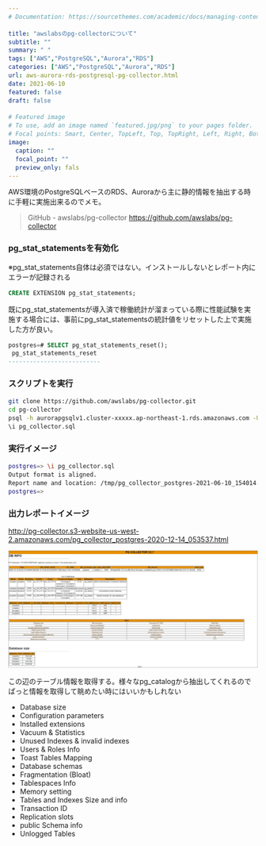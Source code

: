 ```yaml
---
# Documentation: https://sourcethemes.com/academic/docs/managing-content/

title: "awslabsのpg-collectorについて"
subtitle: ""
summary: " "
tags: ["AWS","PostgreSQL","Aurora","RDS"]
categories: ["AWS","PostgreSQL","Aurora","RDS"]
url: aws-aurora-rds-postgresql-pg-collector.html
date: 2021-06-10
featured: false
draft: false

# Featured image
# To use, add an image named `featured.jpg/png` to your pages folder.
# Focal points: Smart, Center, TopLeft, Top, TopRight, Left, Right, BottomLeft, Bottom, BottomRight.
image:
  caption: ""
  focal_point: ""
  preview_only: fals
---
```




AWS環境のPostgreSQLベースのRDS、Auroraから主に静的情報を抽出する時に手軽に実施出来るのでメモ。

> GitHub - awslabs/pg-collector https://github.com/awslabs/pg-collector

### pg_stat_statementsを有効化

※pg_stat_statements自体は必須ではない。インストールしないとレポート内にエラーが記録される

```sql
CREATE EXTENSION pg_stat_statements;
```

既にpg_stat_statementsが導入済で稼働統計が溜まっている際に性能試験を実施する場合には、事前にpg_stat_statementsの統計値をリセットした上で実施した方が良い。

```sql
postgres=# SELECT pg_stat_statements_reset();
 pg_stat_statements_reset 
--------------------------
```

### スクリプトを実行

```sh
git clone https://github.com/awslabs/pg-collector.git
cd pg-collector
psql -h aurorapgsqlv1.cluster-xxxxx.ap-northeast-1.rds.amazonaws.com -U postgres -d postgres
\i pg_collector.sql
```

### 実行イメージ

```sh
postgres=> \i pg_collector.sql
Output format is aligned.
Report name and location: /tmp/pg_collector_postgres-2021-06-10_154014.html
postgres=> 
```

### 出力レポートイメージ

http://pg-collector.s3-website-us-west-2.amazonaws.com/pg_collector_postgres-2020-12-14_053537.html

![image-20210610160100627](image-20210610160100627.png)

この辺のテーブル情報を取得する。様々なpg_catalogから抽出してくれるのでぱっと情報を取得して眺めたい時にはいいかもしれない

- Database size
- Configuration parameters
- Installed extensions
- Vacuum & Statistics
- Unused Indexes & invalid indexes
- Users & Roles Info
- Toast Tables Mapping
- Database schemas
- Fragmentation (Bloat)
- Tablespaces Info
- Memory setting
- Tables and Indexes Size and info
- Transaction ID
- Replication slots
- public Schema info
- Unlogged Tables